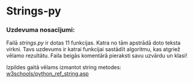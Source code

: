 # Strings-py
### Uzdevuma nosacījumi:<br>
Failā *strings.py* ir dotas 11 funkcijas. Katra no tām apstrādā doto teksta virkni. Tavs uzdevums ir katrai funkcijai sastādīt algoritmu, kas atgriež vēlamo rezultātu. Faila beigās komentārā pieraksti savu uzvārdu un klasi!

Izpildes gaitā vēlams izmantot string metodes: [w3schools/python_ref_string.asp](https://www.w3schools.com/python/python_ref_string.asp)
